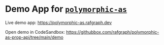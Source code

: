 # Demo App for [`polymorphic-as`](https://github.com/rafgraph/polymorphic-as-prop-api)

Live demo app: https://polymorphic-as.rafgraph.dev

Open demo in CodeSandbox: https://githubbox.com/rafgraph/polymorphic-as-prop-api/tree/main/demo
